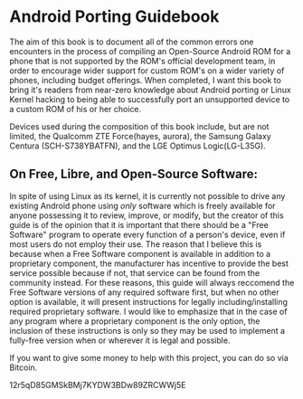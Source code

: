 Android Porting Guidebook
=========================
The aim of this book is to document all of the common errors one encounters in
the process of compiling an Open-Source Android ROM for a phone that is not
supported by the ROM's official development team, in order to encourage wider
support for custom ROM's on a wider variety of phones, including budget 
offerings. When completed, I want this book to bring it's readers from near-zero
knowledge about Android porting or Linux Kernel hacking to being able to
successfully port an unsupported device to a custom ROM of his or her choice.  

Devices used during the composition of this book include, but are not limited,
the Qualcomm ZTE Force(hayes, aurora), the Samsung Galaxy Centura
(SCH-S738YBATFN), and the LGE Optimus Logic(LG-L35G).  

On Free, Libre, and Open-Source Software:
-----------------------------------------
In spite of using Linux as its kernel, it is currently not possible to drive any
existing Android phone using *only* software which is freely available for
anyone possessing it to review, improve, or modify, but the creator of this
guide is of the opinion that it is important that there should be a "Free 
Software" program to operate every function of a person's device, even if most 
users do not employ their use. The reason that I believe this is because when a 
Free Software component is available in addition to a proprietary component, the
manufacturer has incentive to provide the best service possible because if not,
that service can be found from the community instead. For these reasons, this
guide will always reccomend the Free Software versions of any required software
first, but when no other option is available, it will present instructions for
legally including/installing required proprietary software. I would like to
emphasize that in the case of any program where a proprietary component is the
only option, the inclusion of these instructions is only so they may be used to
implement a fully-free version when or wherever it is legal and possible.  

If you want to give some money to help with this project, you can do so via
Bitcoin. 

12r5qD85GMSkBMj7KYDW3BDw89ZRCWWj5E
